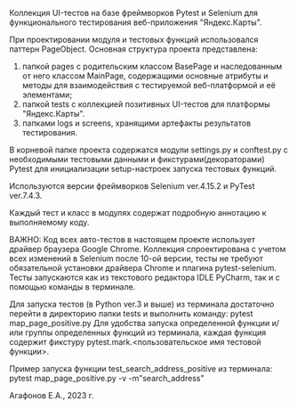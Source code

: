 Коллекция UI-тестов на базе фреймворков Pytest и Selenium для функционального
тестирования веб-приложения "Яндекс.Карты".


При проектировании модуля и тестовых функций использовался паттерн PageObject. 
Основная структура проекта представлена:
1) папкой pages с родительским классом BasePage и наследованным от него классом MainPage, содержащими основные атрибуты
и методы для взаимодействия с тестируемой веб-платформой и её элементами;
2) папкой tests с коллекцией позитивных UI-тестов для платформы "Яндекс.Карты".
3) папками logs и screens, хранящими артефакты результатов тестирования. 

В корневой папке проекта содержатся модули settings.py и conftest.py с необходимыми тестовыми данными и 
фикстурами(декораторами) Pytest для инициализации setup-настроек запуска тестовых функций.

Используются версии фреймворков Selenium ver.4.15.2 и PyTest ver.7.4.3.

Каждый тест и класс в модулях содержат подробную аннотацию к выполняемому коду. 

ВАЖНО: Код всех авто-тестов в настоящем проекте использует драйвер браузера Google Chrome. Коллекция спроектирована с
учетом всех изменений в Selenium после 10-ой версии, тесты не требуют обязательной установки драйвера Chrome и плагина
pytest-selenium. Тесты запускаются как из текстового редактора IDLE PyCharm, так и с помощью команды в терминале.

Для запуска тестов (в Python ver.3 и выше) из терминала достаточно перейти в директорию папки tests и выполнить команду:
pytest map_page_positive.py
Для удобства запуска определенной функции и/или группы определенных функций из терминала, каждая функция содержит 
фикстуру pytest.mark.<пользовательское имя тестовой функции>.

Пример запуска функции test_search_address_positive из терминала:
pytest map_page_positive.py -v -m"search_address"

Агафонов Е.А., 2023 г.
